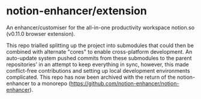 # notion-enhancer/extension

An enhancer/customiser for the all-in-one productivity workspace notion.so (v0.11.0 browser extension).

This repo trialled splitting up the project into submodules that could then be combined with alternate "cores" to enable cross-platform development. An auto-update system pushed commits from these submodules to the parent repositories' in an attempt to keep everything in sync, however, this made conflict-free contributions and setting up local development environments complicated. This repo has now been archived with the return of the notion-enhancer to a monorepo (https://github.com/notion-enhancer/notion-enhancer).
